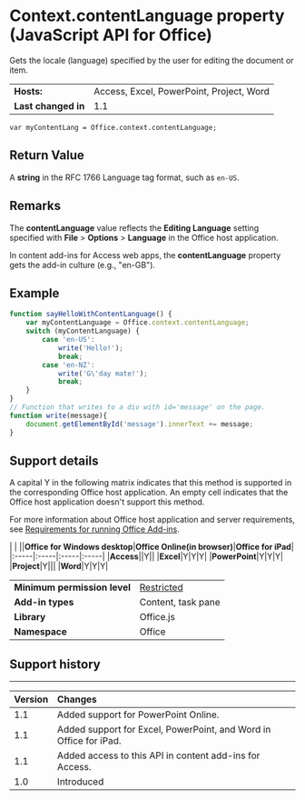 
# Context.contentLanguage property (JavaScript API for Office)
 Gets the locale (language) specified by the user for editing the document or item.

|||
|:-----|:-----|
|**Hosts:**|Access, Excel, PowerPoint, Project, Word|
|**Last changed in**|1.1|

```
var myContentLang = Office.context.contentLanguage;
```


## Return Value

A  **string** in the RFC 1766 Language tag format, such as `en-US`.


## Remarks

The  **contentLanguage** value reflects the **Editing Language** setting specified with **File** > **Options** > **Language** in the Office host application.

In content add-ins for Access web apps, the  **contentLanguage** property gets the add-in culture (e.g., "en-GB").


## Example




```js
function sayHelloWithContentLanguage() {
    var myContentLanguage = Office.context.contentLanguage;
    switch (myContentLanguage) {
        case 'en-US':
            write('Hello!');
            break;
        case 'en-NZ':
            write('G\'day mate!');
            break;
    }
}
// Function that writes to a div with id='message' on the page.
function write(message){
    document.getElementById('message').innerText += message; 
}
```




## Support details


A capital Y in the following matrix indicates that this method is supported in the corresponding Office host application. An empty cell indicates that the Office host application doesn't support this method.

For more information about Office host application and server requirements, see [Requirements for running Office Add-ins](http://msdn.microsoft.com/library/67340567-bb9a-498c-96d3-3f52f28c16bc%28Office.15%29.aspx).


|
|
||**Office for Windows desktop**|**Office Online(in browser)**|**Office for iPad**|
|:-----|:-----|:-----|:-----|
|**Access**||Y||
|**Excel**|Y|Y|Y|
|**PowerPoint**|Y|Y|Y|
|**Project**|Y|||
|**Word**|Y|Y|Y|

|||
|:-----|:-----|
|**Minimum permission level**|[Restricted](http://msdn.microsoft.com/library/da2efadc-4ebf-45fe-be39-397ac1eb1dbd%28Office.15%29.aspx)|
|**Add-in types**|Content, task pane|
|**Library**|Office.js|
|**Namespace**|Office|

## Support history



****


|**Version**|**Changes**|
|:-----|:-----|
|1.1|Added support for PowerPoint Online.|
|1.1|Added support for Excel, PowerPoint, and Word in Office for iPad.|
|1.1|Added access to this API in content add-ins for Access.|
|1.0|Introduced|
